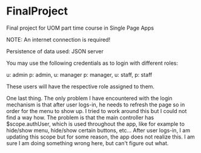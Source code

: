# FinalProject
Final project for UOM part time course in Single Page Apps

NOTE: An internet connection is required!

Persistence of data used: JSON server

You may use the following credentials as to login with different roles:
  
  u: admin p: admin, u: manager p: manager, u: staff, p: staff
  
These users will have the respective role assigned to them.

One last thing. The only problem I have encountered with the login mechanism is that after user logs-in, he needs to refresh the page so in order for the menu to show up. I tried to work around this but I could not find a way how. The problem is that the main controller has $scope.authUser, which is used throughout the app, like for example to hide/show menu, hide/show certain buttons, etc... After user logs-in, I am updating this scope but for some reason, the app does not realize this. I am sure I am doing something wrong here, but can't figure out what.


